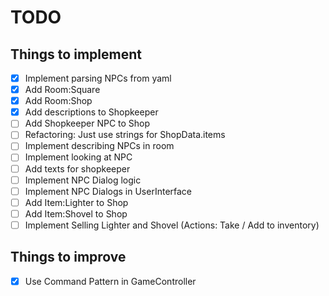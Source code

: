 # TODO

## Things to implement

- [x] Implement parsing NPCs from yaml
- [x] Add Room:Square
- [x] Add Room:Shop 
- [x] Add descriptions to Shopkeeper 
- [ ] Add Shopkeeper NPC to Shop
- [ ] Refactoring: Just use strings for ShopData.items
- [ ] Implement describing NPCs in room
- [ ] Implement looking at NPC
- [ ] Add texts for shopkeeper
- [ ] Implement NPC Dialog logic
- [ ] Implement NPC Dialogs in UserInterface
- [ ] Add Item:Lighter to Shop
- [ ] Add Item:Shovel to Shop
- [ ] Implement Selling Lighter and Shovel (Actions: Take / Add to inventory)

## Things to improve

- [x] Use Command Pattern in GameController
